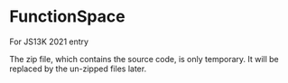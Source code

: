 # FunctionSpace
For JS13K 2021 entry

The zip file, which contains the source code, is only temporary.
It will be replaced by the un-zipped files later.
